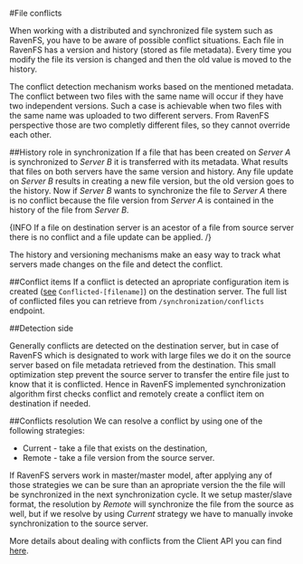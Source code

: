 ﻿#File conflicts

When working with a distributed and synchronized file system such as RavenFS, you have to be aware of possible conflict situations. Each file in RavenFS has a version and history (stored as file metadata). 
Every time you modify the file its version is changed and then the old value is moved to the history. 

The conflict detection mechanism works based on the mentioned metadata. The conflict between two files with the same name will occur if they have two independent versions. 
Such a case is achievable when two files with the same name was uploaded to two different servers. From RavenFS perspective those are two completly different files, so they cannot override each other.

##History role in synchronization
If a file that has been created on *Server A* is synchronized to *Server B* it is transferred with its metadata. What results that files on both servers have the same version and history. 
Any file update on *Server B* results in creating a new file version, but the old version goes to the history. Now if *Server B* wants to synchronize the file to *Server A* there is no conflict because the file version from *Server A*
is contained in the history of the file from *Server B*.

{INFO If a file on destination server is an acestor of a file from source server there is no conflict and a file update can be applied. /}

The history and versioning mechanisms make an easy way to track what servers made changes on the file and detect the conflict.

##Conflict items
If a conflict is detected an apropriate configuration item is created ([see](configuration#conflicted-filename) `Conflicted-[filename]`) on the destination server. The full list of conflicted files you can retrieve from `/synchronization/conflicts` endpoint.

##Detection side

Generally conflicts are detected on the destination server, but in case of RavenFS which is designated to work with large files we do it on the source server based on file metadata retrieved from the destination.
This small optimization step prevent the source server to transfer the entire file just to know that it is conflicted. Hence in RavenFS implemented synchronization algorithm first checks conflict and remotely create a conflict item on destination if needed.

##Conflicts resolution
We can resolve a conflict by using one of the following strategies:

* Current - take a file that exists on the destination,
* Remote - take a file version from the source server.

If RavenFS servers work in master/master model, after applying any of those strategies we can be sure than an apropriate version the the file will be synchronized in the next synchronization cycle.
It we setup master/slave format, the resolution by *Remote* will synchronize the file from the source as well, but if we resolve by using *Current* strategy we have to manually invoke synchronization to the source server.

More details about dealing with conflicts from the Client API you can find [here](../client-api/synchronization-client#conflicts).
